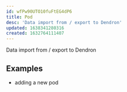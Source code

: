 ```yaml
---
id: wfPw90UTO10fuFtEG4dP6
title: Pod
desc: 'Data import from / export to Dendron'
updated: 1638341280316
created: 1632764111407
---
```


Data import from / export to Dendron

## Examples
- adding a new pod